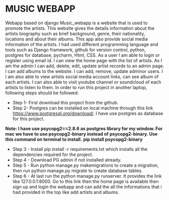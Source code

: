 # MUSIC WEBAPP
Webapp based on django
Music_webapp is a website that is used to promote the artists. This website gives the details information about the artists biography such as brief background, genre, their nationality, locations and about their albums. This app also provide social media information of the artists. I had used different programming language and tools such as Django framework, github for version control, python, postgres for database, pycharm, Html, CSS. As a user I am able to login or register using email id. I can view the home page with the list of artists. As I am the admin I can add, delete, edit, update artist records to an admin page. I can add albums to the website. I can add, remove, update adminor users. I I am also able to view artists social media account links, can see album of each artists. I can also able to visit youtube channel or soundcloud of each artists to listen to them.
In order to run this project in another laptop, following steps should be followed:
- Step 1- First download this project from the github.
- Step 2- Postgres can be installed on local machine through this link https://www.postgresql.org/download/. I have use postgres as database for this project.

**Note: I have use psycopg2==2.8.6 as postgres library for my window. For mac we have to use psycopg2-binary instead of psycopg2-binary. Use this command on terminal to install.** **pip install psycopg2-binary**
- Step 3 - Install pip install -r requirements.txt which installs all the dependencies required for the project.
- Step 4 - Download PG admin if not installed already.
- Step 5 - Run python manage.py makemigrations to create a migration, then run python manage.py migrate to create database tables.
- Step 6 - At last run the python manage.py runserver. It provides the link like 127.0.0.1:8000. Go to this link then the home page is available then sign up and login the webapp and can add the all the informations that i had provided in the top like add artists and albums.
